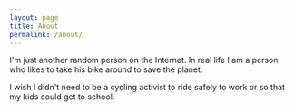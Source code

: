 ```yaml
---
layout: page
title: About
permalink: /about/
---
```


I'm just another random person on the Internet. In real life I am a person who likes to take his bike around to save the planet.

I wish I didn't need to be a cycling activist to ride safely to work or so that my kids could get to school.